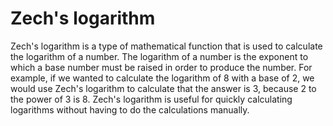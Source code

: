 # Zech's logarithm

Zech's logarithm is a type of mathematical function that is used to calculate the logarithm of a number. The logarithm of a number is the exponent to which a base number must be raised in order to produce the number. For example, if we wanted to calculate the logarithm of 8 with a base of 2, we would use Zech's logarithm to calculate that the answer is 3, because 2 to the power of 3 is 8. Zech's logarithm is useful for quickly calculating logarithms without having to do the calculations manually.
